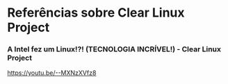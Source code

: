 # Referências sobre Clear Linux Project

### A Intel fez um Linux!?! (TECNOLOGIA INCRÍVEL!) - Clear Linux Project

https://youtu.be/--MXNzXVfz8
